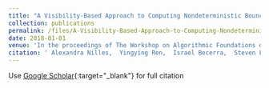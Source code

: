 ```yaml
---
title: "A Visibility-Based Approach to Computing Nondeterministic Bouncing Strategies"
collection: publications
permalink: /files/A-Visibility-Based-Approach-to-Computing-Nondeterministic-Bouncing-Strategies
date: 2018-01-01
venue: 'In the proceedings of The Workshop on Algorithmic Foundations of Robotics'
citation: ' Alexandra Nilles,  Yingying Ren,  Israel Becerra,  Steven LaValle, &quot;A Visibility-Based Approach to Computing Nondeterministic Bouncing Strategies.&quot; In the proceedings of The Workshop on Algorithmic Foundations of Robotics, 2018.'
---
```

Use [Google Scholar](https://scholar.google.com/scholar?q=A+Visibility+Based+Approach+to+Computing+Nondeterministic+Bouncing+Strategies){:target="_blank"} for full citation